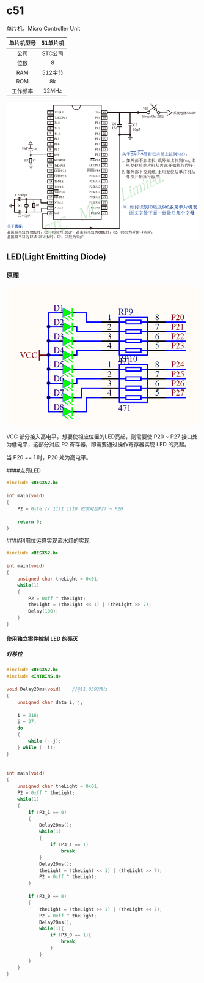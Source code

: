 # c51

单片机，Micro Controller Unit

| 单片机型号 | 51单片机 |
| :--------: | :------: |
|    公司    | STC公司  |
|    位数    |    8     |
|    RAM     | 512字节  |
|    ROM     |    8k    |
|  工作频率  |  12MHz   |

![System](image/system.png)

## LED(Light Emitting Diode)

### 原理

![led model](image/led.png)

VCC 部分接入高电平，想要使相应位置的LED亮起，则需要使 P20 ~ P27 接口处为低电平，这部分对应 P2 寄存器，即需要通过操作寄存器实现 LED 的亮起。

当 P20 == 1 时，P20 处为高电平。

####点亮LED

```c
#include <REGX52.h>

int main(void)
{
    P2 = 0xfe // 1111 1110 依次对应P27 ~ P20
    
    return 0;
}
```

####利用位运算实现流水灯的实现

```c
#include <REGX52.h>

int main(void)
{	
	unsigned char theLight = 0x01;
	while(1)
	{
		P2 = 0xff ^ theLight;
		theLight = (theLight << 1) | (theLight >> 7);
		Delay(100);
	}
}
```

#### 使用独立案件控制 LED 的亮灭

##### 灯移位

```c
#include <REGX52.h>
#include <INTRINS.H>

void Delay20ms(void)	//@11.0592MHz
{
	unsigned char data i, j;

	i = 216;
	j = 37;
	do
	{
		while (--j);
	} while (--i);
}


int main(void)
{	
	unsigned char theLight = 0x01;
	P2 = 0xff ^ theLight;
	while(1)
	{
		if (P3_1 == 0)
		{
			Delay20ms();
			while(1)
			{
				if (P3_1 == 1)
					break;
			}
			Delay20ms();
			theLight = (theLight << 1) | (theLight >> 7);
			P2 = 0xff ^ theLight;
		}
		
		if (P3_0 == 0)
		{
			theLight = (theLight >> 1) | (theLight << 7);
			P2 = 0xff ^ theLight;
			Delay20ms();
			while(1){
				if (P3_0 == 1){
					break;
				}
			}
		}
	}
}
```





















